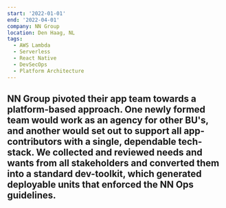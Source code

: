 ```yaml
---
start: '2022-01-01'
end: '2022-04-01'
company: NN Group
location: Den Haag, NL
tags:
  - AWS Lambda
  - Serverless
  - React Native
  - DevSecOps
  - Platform Architecture
---
```

NN Group pivoted their app team towards a platform-based approach. One newly formed team would work as an agency for other BU's, and another would set out to support all app-contributors with a single, dependable tech-stack. We collected and reviewed needs and wants from all stakeholders and converted them into a standard dev-toolkit, which generated deployable units that enforced the NN Ops guidelines.
---